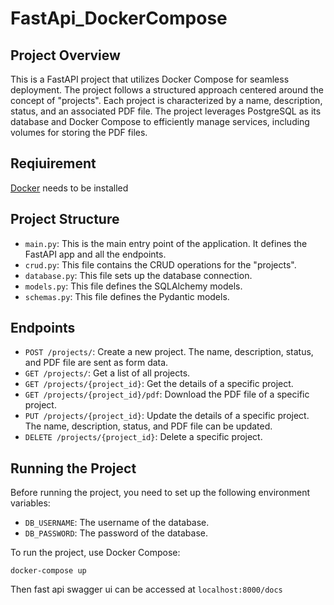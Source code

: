 # FastApi_DockerCompose

## Project Overview

This is a FastAPI project that utilizes Docker Compose for seamless deployment. The project follows a structured approach centered around the concept of "projects". Each project is characterized by a name, description, status, and an associated PDF file. The project leverages PostgreSQL as its database and Docker Compose to efficiently manage services, including volumes for storing the PDF files.

## Reqiuirement
[Docker](https://www.docker.com/products/docker-desktop/) needs to be installed

## Project Structure

- `main.py`: This is the main entry point of the application. It defines the FastAPI app and all the endpoints.
- `crud.py`: This file contains the CRUD operations for the "projects".
- `database.py`: This file sets up the database connection.
- `models.py`: This file defines the SQLAlchemy models.
- `schemas.py`: This file defines the Pydantic models.

## Endpoints

- `POST /projects/`: Create a new project. The name, description, status, and PDF file are sent as form data.
- `GET /projects/`: Get a list of all projects.
- `GET /projects/{project_id}`: Get the details of a specific project.
- `GET /projects/{project_id}/pdf`: Download the PDF file of a specific project.
- `PUT /projects/{project_id}`: Update the details of a specific project. The name, description, status, and PDF file can be updated.
- `DELETE /projects/{project_id}`: Delete a specific project.

## Running the Project
Before running the project, you need to set up the following environment variables:

- `DB_USERNAME`: The username of the database.
- `DB_PASSWORD`: The password of the database.


To run the project, use Docker Compose:

```
docker-compose up
```
Then fast api swagger ui can be accessed at ```localhost:8000/docs```


